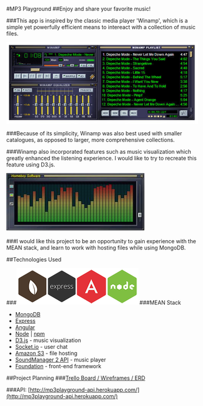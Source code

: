 #MP3 Playground
##Enjoy and share your favorite music!


###This app is inspired by the classic media player 'Winamp', which is a simple yet powerfully efficient means to intereact with a collection of music files.  

![Winamp](images/winamp.jpg)

###Because of its simplicity, Winamp was also best used with smaller catalogues, as opposed to larger, more comprehensive collections.

###Winamp also incorporated features such as music visualization which greatly enhanced the listening experience.  I would like to try to recreate this feature using D3.js.

![Winamp](images/spectrum.jpg)

###I would like this project to be an opportunity to gain experience with the MEAN stack, and learn to work with hosting files while using MongoDB.


##Technologies Used

###![MEAN STACK](images/mean.png)
###MEAN Stack
* <a href="http://docs.mongodb.org/manual/">MongoDB</a>
* <a href="http://expressjs.com/">Express</a>
* <a href="https://docs.angularjs.org/guide">Angular</a> 
* <a href="http://nodejs.org/api/">Node</a> | <a href="https://www.npmjs.com/">npm</a> 
* <a href="https://d3js.org/">D3.js</a> - music visualization
* <a href="https://socket.io">Socket.io</a> - user chat
* <a href="https://aws.amazon.com/s3">Amazon S3</a> - file hosting
* <a href="http://www.schillmania.com/projects/soundmanager2/">SoundManager 2 API</a> - music player
* <a href="http://foundation.zurb.com/">Foundation</a> - front-end framework


##Project Planning
###[Trello Board / Wireframes / ERD](https://trello.com/b/qyHHHWQn/mp3-playground)

###API: [http://mp3playground-api.herokuapp.com/](http://mp3playground-api.herokuapp.com/)

